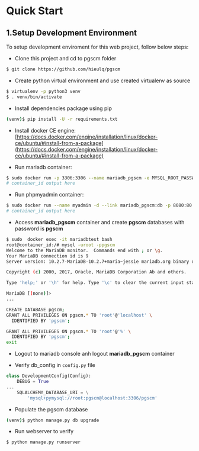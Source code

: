 # Quick Start

## 1.Setup Development Environment

To setup development enviroment for this web project, follow below steps:

- Clone this project and cd to pgscm folder

```bash
$ git clone https://github.com/hieulq/pgscm
```

- Create python virtual environment and use created virtualenv as source

```bash
$ virtualenv -p python3 venv
$ . venv/bin/activate
```

- Install dependencies package using pip

```bash
(venv)$ pip install -U -r requirements.txt 

```

- Install docker CE engine: [https://docs.docker.com/engine/installation/linux/docker-ce/ubuntu/#install-from-a-package](https://docs.docker.com/engine/installation/linux/docker-ce/ubuntu/#install-from-a-package)

- Run mariadb container:

```bash
$ sudo docker run -p 3306:3306 --name mariadb_pgscm -e MYSQL_ROOT_PASSWORD=pgscm -d mariadb
# container_id output here
```

- Run phpmyadmin container:

```bash
$ sudo docker run --name myadmin -d --link mariadb_pgscm:db -p 8080:80 phpmyadmin/phpmyadmin
# container_id output here
```

- Access **mariadb_pgscm** container and create **pgscm** databases with password is **pgscm**

```bash
$ sudo  docker exec -it mariadbtest bash
root@container_id:/# mysql -uroot -ppgscm
Welcome to the MariaDB monitor.  Commands end with ; or \g.
Your MariaDB connection id is 9
Server version: 10.2.7-MariaDB-10.2.7+maria~jessie mariadb.org binary distribution

Copyright (c) 2000, 2017, Oracle, MariaDB Corporation Ab and others.

Type 'help;' or '\h' for help. Type '\c' to clear the current input statement.

MariaDB [(none)]> 
...

CREATE DATABASE pgscm;
GRANT ALL PRIVILEGES ON pgscm.* TO 'root'@'localhost' \
  IDENTIFIED BY 'pgscm';

GRANT ALL PRIVILEGES ON pgscm.* TO 'root'@'%' \
  IDENTIFIED BY 'pgscm';
exit

```

- Logout to mariadb console anh logout **mariadb_pgscm** container 

- Verify db_config in ```config.py``` file

```py
class DevelopmentConfig(Config):
    DEBUG = True
...
    SQLALCHEMY_DATABASE_URI = \
        'mysql+pymysql://root:pgscm@localhost:3306/pgscm'
```

- Populate the pgscm database

```bash
(venv)$ python manage.py db upgrade
```

- Run webserver to verify

```bash
$ python manage.py runserver
```